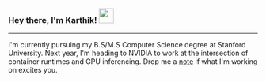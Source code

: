 ### Hey there, I'm Karthik! <img src="https://media.giphy.com/media/hvRJCLFzcasrR4ia7z/giphy.gif" width="30px">


---

I'm currently pursuing my B.S/M.S Computer Science degree at Stanford University. Next year, I'm heading to NVIDIA to work at the intersection of container runtimes and GPU inferencing. Drop me a [note](mailto:kvetriv@stanford.edu) if what I'm working on excites you. 




<!--
**karthikvetrivel/karthikvetrivel** is a ✨ _special_ ✨ repository because its `README.md` (this file) appears on your GitHub profile.


- 🔭 I’m currently working on ...
- 🌱 I’m currently learning ...
- 👯 I’m looking to collaborate on ...
- 🤔 I’m looking for help with ...
- 💬 Ask me about ...
- 📫 How to reach me: ...
- 😄 Pronouns: ...
- ⚡ Fun fact: ...
-->

